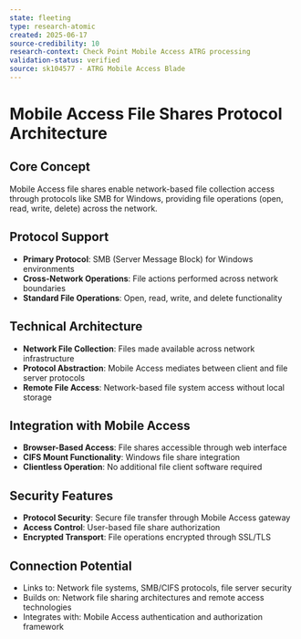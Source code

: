 ```yaml
---
state: fleeting
type: research-atomic
created: 2025-06-17
source-credibility: 10
research-context: Check Point Mobile Access ATRG processing
validation-status: verified
source: sk104577 - ATRG Mobile Access Blade
---
```


# Mobile Access File Shares Protocol Architecture

## Core Concept
Mobile Access file shares enable network-based file collection access through protocols like SMB for Windows, providing file operations (open, read, write, delete) across the network.

## Protocol Support
- **Primary Protocol**: SMB (Server Message Block) for Windows environments
- **Cross-Network Operations**: File actions performed across network boundaries
- **Standard File Operations**: Open, read, write, and delete functionality

## Technical Architecture
- **Network File Collection**: Files made available across network infrastructure
- **Protocol Abstraction**: Mobile Access mediates between client and file server protocols
- **Remote File Access**: Network-based file system access without local storage

## Integration with Mobile Access
- **Browser-Based Access**: File shares accessible through web interface
- **CIFS Mount Functionality**: Windows file share integration
- **Clientless Operation**: No additional file client software required

## Security Features
- **Protocol Security**: Secure file transfer through Mobile Access gateway
- **Access Control**: User-based file share authorization
- **Encrypted Transport**: File operations encrypted through SSL/TLS

## Connection Potential
- Links to: Network file systems, SMB/CIFS protocols, file server security
- Builds on: Network file sharing architectures and remote access technologies
- Integrates with: Mobile Access authentication and authorization framework
